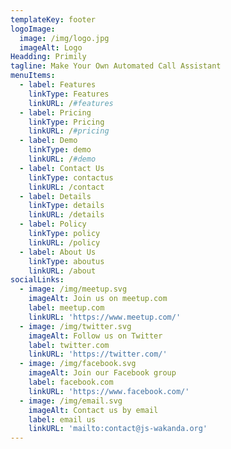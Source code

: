 ```yaml
---
templateKey: footer
logoImage:
  image: /img/logo.jpg
  imageAlt: Logo
Headding: Primily
tagline: Make Your Own Automated Call Assistant
menuItems:
  - label: Features
    linkType: Features
    linkURL: /#features
  - label: Pricing
    linkType: Pricing
    linkURL: /#pricing
  - label: Demo
    linkType: demo
    linkURL: /#demo
  - label: Contact Us
    linkType: contactus
    linkURL: /contact
  - label: Details
    linkType: details
    linkURL: /details
  - label: Policy
    linkType: policy
    linkURL: /policy
  - label: About Us
    linkType: aboutus
    linkURL: /about
socialLinks:
  - image: /img/meetup.svg
    imageAlt: Join us on meetup.com
    label: meetup.com
    linkURL: 'https://www.meetup.com/'
  - image: /img/twitter.svg
    imageAlt: Follow us on Twitter
    label: twitter.com
    linkURL: 'https://twitter.com/'
  - image: /img/facebook.svg
    imageAlt: Join our Facebook group
    label: facebook.com
    linkURL: 'https://www.facebook.com/'
  - image: /img/email.svg
    imageAlt: Contact us by email
    label: email us
    linkURL: 'mailto:contact@js-wakanda.org'
---
```

